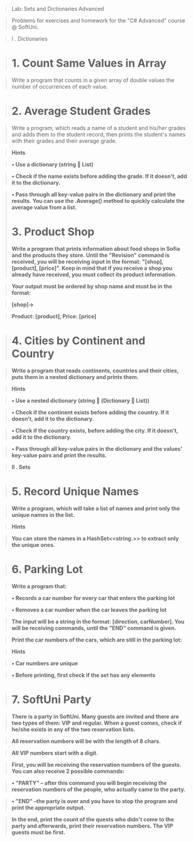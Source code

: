 >Lab: Sets and Dictionaries Advanced

>Problems for exercises and homework for the "C# Advanced" course @ SoftUni.

>I .	Dictionaries

># 1.	Count Same Values in Array

>Write a program that counts in a given array of double values the number of occurrences of each value. 

> #  2.	Average Student Grades

>Write a program, which reads a name of a student and his/her grades and adds them to the student record, then prints the student's names with their grades and their average grade.

><b>Hints

 >•	Use a dictionary (string  List<double>) 

>•	Check if the name exists before adding the grade. If it doesn’t, add it to the dictionary.

>•	Pass through all key-value pairs in the dictionary and print the results. You can use the .Average() method to quickly calculate the average value from a list. 
># 3.	Product Shop
>Write a program that prints information about food shops in Sofia and the products they store. Until the "Revision" command is received, you will be receiving input in the format: "[shop], [product], [price]".  Keep in mind that if you receive a shop you already have received, you must collect its product information.

>Your output must be ordered by shop name and must be in the format:

>[shop]->

>Product: [product], Price: [price]


># 4.	Cities by Continent and Country

>Write a program that reads continents, countries and their cities, puts them in a nested dictionary and prints them.


>Hints

>•	Use a nested dictionary (string  (Dictionary  List<string>)) 

>•	Check if the continent exists before adding the country. If it doesn’t, add it to the dictionary.

>•	Check if the country exists, before adding the city. If it doesn’t, add it to the dictionary.

>•	Pass through all key-value pairs in the dictionary and the values’ key-value pairs and print the results.

>II .	Sets

># 5.	Record Unique Names

>Write a program, which will take a list of names and print only the unique names in the list.

><b>Hints

>You can store the names in a HashSet<<string.>> to extract only the unique ones.

># 6.	Parking Lot

>Write a program that:

>•	Records a car number for every car that enters the parking lot

>•	Removes a car number when the car leaves the parking lot

>The input will be a string in the format: [direction, carNumber]. You will be receiving commands, until the "END" command is given.

>Print the car numbers of the cars, which are still in the parking lot:


><b>Hints

>•	Car numbers are unique

>•	Before printing, first check if the set has any elements

># 7.	SoftUni Party

>There is a party in SoftUni. Many guests are invited and there are two types of them:  VIP and regular. When a guest comes, check if he/she exists in any of the two reservation lists.

>All reservation numbers will be with the length of 8 chars.

>All VIP numbers start with a digit.

>First, you will be receiving the reservation numbers of the guests. You can also receive 2 possible commands:

>•	"PARTY" – after this command you will begin receiving the reservation numbers of the people, who actually came to the party. 

>•	"END" –the party is over and you have to stop the program and print the appropriate output.

>In the end, print the count of the quests who didn't come to the party and afterwards, print their reservation numbers. The VIP guests must be first.


